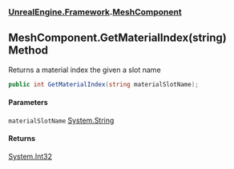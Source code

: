 ### [UnrealEngine.Framework](UnrealEngine_Framework.md 'UnrealEngine.Framework').[MeshComponent](MeshComponent.md 'UnrealEngine.Framework.MeshComponent')
## MeshComponent.GetMaterialIndex(string) Method
Returns a material index the given a slot name  
```csharp
public int GetMaterialIndex(string materialSlotName);
```
#### Parameters
<a name='UnrealEngine_Framework_MeshComponent_GetMaterialIndex(string)_materialSlotName'></a>
`materialSlotName` [System.String](https://docs.microsoft.com/en-us/dotnet/api/System.String 'System.String')  
  
#### Returns
[System.Int32](https://docs.microsoft.com/en-us/dotnet/api/System.Int32 'System.Int32')  
